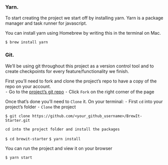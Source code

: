 ### Yarn.

To start creating the project we start off by installing yarn.
Yarn is a package manager and task runner for javascript.

You can install yarn using Homebrew by writing this in the terminal on Mac.

`$ brew install yarn`

### Git.

We’ll be using git throughout this project as a version control tool and to create checkpoints for every feature/functionality we finish.

First you’ll need to fork and clone the project’s repo to have a copy of the repo on your account.					
 ⁃	Go to the [project’s git repo](https://github.com/aishabn/BrewIt-Starter.git)
 ⁃	Click `Fork` on the right corner of the page

Once that’s done you’ll need to `Clone` it. On your terminal:
 ⁃	First `cd` into your project’s folder
 ⁃	`Clone` the project

`$ git clone https://github.com/<your_github_username>/BrewIt-Starter.git`

    cd into the project folder and install the packages

`$ cd brewit-starter`
`$ yarn install`

You can run the project and view it on your browser

`$ yarn start`
